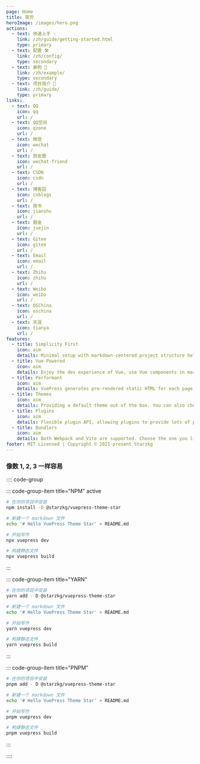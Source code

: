 ```yaml
---
page: Home
title: 首页
heroImage: /images/hero.png
actions:
  - text: 快速上手 💡
    link: /zh/guide/getting-started.html
    type: primary
  - text: 配置 🛠
    link: /zh/config/
    type: secondary
  - text: 案例 🧩
    link: /zh/example/
    type: secondary
  - text: 项目简介 🚀
    link: /zh/guide/
    type: primary
links:
  - text: QQ
    icon: qq
    url: /
  - text: QQ空间
    icon: qzone
    url: /
  - text: 微信
    icon: wechat
    url: /
  - text: 朋友圈
    icon: wechat-friend
    url: /
  - text: CSDN
    icon: csdn
    url: /
  - text: 博客园
    icon: cnblogs
    url: /
  - text: 简书
    icon: jianshu
    url: /
  - text: 掘金
    icon: juejin
    url: /
  - text: Gitee
    icon: gitee
    url: /
  - text: Email
    icon: email
    url: /
  - text: Zhihu
    icon: zhihu
    url: /
  - text: Weibo
    icon: weibo
    url: /
  - text: OSChina
    icon: oschina
    url: /
  - text: 天涯
    icon: tianya
    url: /
features:
  - title: Simplicity First
    icon: aim
    details: Minimal setup with markdown-centered project structure helps you focus on writing.
  - title: Vue-Powered
    icon: aim
    details: Enjoy the dev experience of Vue, use Vue components in markdown, and develop custom themes with Vue.
  - title: Performant
    icon: aim
    details: VuePress generates pre-rendered static HTML for each page, and runs as an SPA once a page is loaded.
  - title: Themes
    icon: aim
    details: Providing a default theme out of the box. You can also choose a community theme or create your own one.
  - title: Plugins
    icon: aim
    details: Flexible plugin API, allowing plugins to provide lots of plug-and-play features for your site.
  - title: Bundlers
    icon: aim
    details: Both Webpack and Vite are supported. Choose the one you like!
footer: MIT Licensed | Copyright © 2021-present Starzkg
---
```


### 像数 1, 2, 3 一样容易

:::: code-group

::: code-group-item title="NPM" active

```bash
# 在你的项目中安装
npm install -D @starzkg/vuepress-theme-star

# 新建一个 markdown 文件
echo '# Hello VuePress Theme Star' > README.md

# 开始写作
npx vuepress dev

# 构建静态文件
npx vuepress build
```

:::

::: code-group-item title="YARN"

```bash
# 在你的项目中安装
yarn add - D @starzkg/vuepress-theme-star

# 新建一个 markdown 文件
echo '# Hello VuePress Theme Star' > README.md

# 开始写作
yarn vuepress dev

# 构建静态文件
yarn vuepress build
```

:::

::: code-group-item title="PNPM"

```bash
# 在你的项目中安装
pnpm add - D @starzkg/vuepress-theme-star

# 新建一个 markdown 文件
echo '# Hello VuePress Theme Star' > README.md

# 开始写作
pnpm vuepress dev

# 构建静态文件
pnpm vuepress build
```

:::

:::: 

